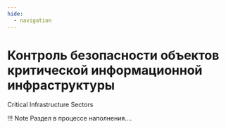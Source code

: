 ```yaml
---
hide:
  - navigation
---
```



# Контроль безопасности объектов критической информационной инфраструктуры

Critical Infrastructure Sectors


!!! Note
    Раздел в процессе наполнения....

